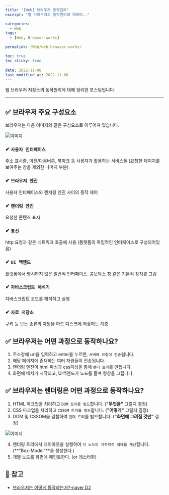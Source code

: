 ```yaml
---
title: "[Web] 브라우저 동작원리"
excerpt: "웹 브라우저의 동작원리에 대하여.."

categories:
  - Web
tags:
  - [Web, Browser-works]

permalink: /Web/web-browser-works/

toc: true
toc_sticky: true
 
date: 2022-11-08
last_modified_at: 2022-11-08
---
```

웹 브라우저 저장소의 동작원리에 대해 정리한 포스팅입니다.

***

## ✅ 브라우저 주요 구성요소
브라우저는 다음 이미지와 같은 구성요소로 이루어져 있습니다.

![이미지](https://d2.naver.com/content/images/2015/06/helloworld-59361-1.png)

### ✔ `사용자 인터페이스`
주소 표시줄, 이전/다음버튼, 북마크 등 사용자가 활용하는 서비스들 (요청한 페이지를 보여주는 창을 제외한 나머지 부분)
### ✔ `브라우저 엔진`
사용자 인터페이스와 렌저링 엔진 사이의 동작 제어
### ✔ `렌더링 엔진`
요청한 콘텐츠 표시
### ✔ `통신`
http 요청과 같은 네트워크 호출에 사용 (플랫폼의 독립적인 인터페이스로 구성되어있음)
### ✔ `UI 백엔드`
플랫폼에서 명시하지 않은 일반적 인터페이스. 콤보박스 창 같은 기본적 장치를 그림
### ✔ `자바스크립트 해석기`
자바스크립트 코드를 해석하고 실행
### ✔ `자료 저장소`
쿠키 등 모든 종류의 자원을 하드 디스크에 저장하는 계층

## ✅ 브라우저는 어떤 과정으로 동작하나요?
1. 주소창에 url을 입력하고 enter를 누르면, `서버에 요청이 전송`됩니다.
2. 해당 페이지에 존재하는 여러 자원들이 전송됩니다.
3. 렌더링 엔진이 html 파싱과 css파싱을 통해 `렌더 트리`를 만듭니다.
4. 화면에 배치가 시작되고, UI백엔드가 노드를 돌며 형상을 그립니다.

## ✅ 브라우저는 렌더링은 어떤 과정으로 동작하나요?
1. HTML 마크업을 처리하고 `DOM 트리를 빌드`합니다. (**"무엇을"** 그릴지 결정)
2. CSS 마크업을 처리하고 `CSSOM 트리를 빌드`합니다. (**"어떻게"** 그릴지 결정)
3. DOM 및 CSSOM을 결합하여 `렌더 트리`를 빌드합니다. (**"화면에 그려질 것만"** 결정)

![이미지](https://i.imgur.com/9iB4RPE.png)

4. 렌더링 트리에서 레이아웃을 실행하여 `각 노드의 기하학적 형태를 계산`합니다. (**"Box-Model"**을 생성한다.)
5. 개별 노드를 화면에 페인트한다. (or 래스터화)

## 🔗 참고
- [브라우저는 어떻게 동작하는가?-naver D2](https://d2.naver.com/helloworld/59361)